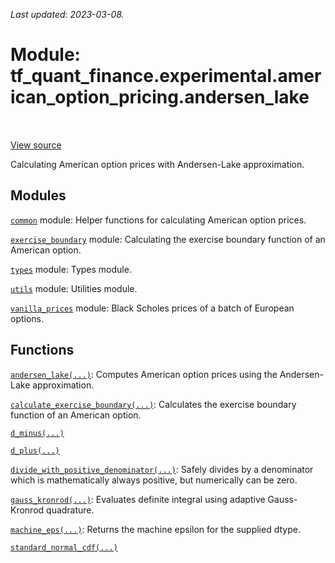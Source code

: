 <!--
This file is generated by a tool. Do not edit directly.
For open-source contributions the docs will be updated automatically.
-->

*Last updated: 2023-03-08.*

<div itemscope itemtype="http://developers.google.com/ReferenceObject">
<meta itemprop="name" content="tf_quant_finance.experimental.american_option_pricing.andersen_lake" />
<meta itemprop="path" content="Stable" />
</div>

# Module: tf_quant_finance.experimental.american_option_pricing.andersen_lake

<!-- Insert buttons and diff -->

<table class="tfo-notebook-buttons tfo-api" align="left">
</table>

<a target="_blank" href="https://github.com/google/tf-quant-finance/blob/master/tf_quant_finance/experimental/american_option_pricing/andersen_lake.py">View source</a>



Calculating American option prices with Andersen-Lake approximation.



## Modules

[`common`](../../../tf_quant_finance/experimental/american_option_pricing/andersen_lake/common.md) module: Helper functions for calculating American option prices.

[`exercise_boundary`](../../../tf_quant_finance/experimental/american_option_pricing/andersen_lake/exercise_boundary.md) module: Calculating the exercise boundary function of an American option.

[`types`](../../../tf_quant_finance/types.md) module: Types module.

[`utils`](../../../tf_quant_finance/utils.md) module: Utilities module.

[`vanilla_prices`](../../../tf_quant_finance/experimental/american_option_pricing/andersen_lake/vanilla_prices.md) module: Black Scholes prices of a batch of European options.

## Functions

[`andersen_lake(...)`](../../../tf_quant_finance/experimental/american_option_pricing/andersen_lake/andersen_lake.md): Computes American option prices using the Andersen-Lake approximation.

[`calculate_exercise_boundary(...)`](../../../tf_quant_finance/experimental/american_option_pricing/andersen_lake/calculate_exercise_boundary.md): Calculates the exercise boundary function of an American option.

[`d_minus(...)`](../../../tf_quant_finance/experimental/american_option_pricing/andersen_lake/d_minus.md)

[`d_plus(...)`](../../../tf_quant_finance/experimental/american_option_pricing/andersen_lake/d_plus.md)

[`divide_with_positive_denominator(...)`](../../../tf_quant_finance/experimental/american_option_pricing/andersen_lake/divide_with_positive_denominator.md): Safely divides by a denominator which is mathematically always positive, but numerically can be zero.

[`gauss_kronrod(...)`](../../../tf_quant_finance/math/integration/gauss_kronrod.md): Evaluates definite integral using adaptive Gauss-Kronrod quadrature.

[`machine_eps(...)`](../../../tf_quant_finance/experimental/american_option_pricing/andersen_lake/machine_eps.md): Returns the machine epsilon for the supplied dtype.

[`standard_normal_cdf(...)`](../../../tf_quant_finance/experimental/american_option_pricing/andersen_lake/standard_normal_cdf.md)

